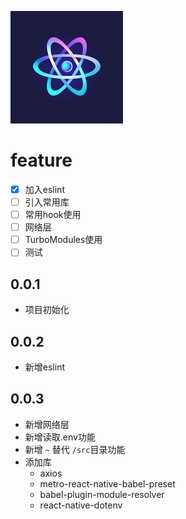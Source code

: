 ![logo](./ios/RNPlayground/Images.xcassets/AppIcon.appiconset/180.png)

# feature

- [x] 加入eslint
- [ ] 引入常用库
- [ ] 常用hook使用
- [ ] 网络层
- [ ] TurboModules使用
- [ ] 测试

## 0.0.1

- 项目初始化

## 0.0.2

- 新增eslint

## 0.0.3

- 新增网络层
- 新增读取.env功能
- 新增 ```~``` 替代 ```/src```目录功能
- 添加库
  - axios
  - metro-react-native-babel-preset
  - babel-plugin-module-resolver
  - react-native-dotenv

 
